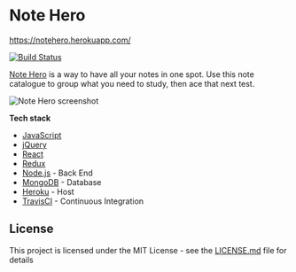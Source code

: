 # Note Hero
https://notehero.herokuapp.com/

[![Build Status](https://travis-ci.org/joncancode/flashcards.svg?branch=master)](https://travis-ci.org/joncancode/flashcards)

[Note Hero](https://myrex.herokuapp.com/) is a way to have all your notes in one spot. Use this note catalogue to group what you need to study, then ace that next test.

![Note Hero screenshot](/images/note-hero.gif?raw=true "Note Hero")

**Tech stack**
* [JavaScript](https://stackoverflow.com/questions/tagged/javascript) 
* [jQuery](https://jquery.com/) 
* [React](https://reactjs.org/)
* [Redux](redux.js.org/)
* [Node.js](https://nodejs.org/en/docs/) - Back End
* [MongoDB](https://docs.mongodb.com/) - Database
* [Heroku](https://www.heroku.com//) - Host
* [TravisCI](https://travis-ci.org/joncancode/flashcards) - Continuous Integration

## License
This project is licensed under the MIT License - see the [LICENSE.md](LICENSE.md) file for details